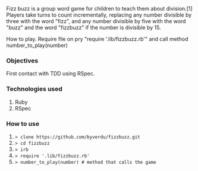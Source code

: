 Fizz buzz is a group word game for children to teach them about division.[1] Players take turns to count incrementally, replacing any number divisible by three with the word "fizz", and any number divisible by five with the word "buzz" and the word "fizzbuzz" if the number is divisible by 15.

How to play. Require file on pry "require '.lib/fizzbuzz.rb'" and call method number_to_play(number)

### Objectives

First contact with TDD using RSpec.

### Technologies used

1. Ruby
1. RSpec

### How to use

1. `> clone https://github.com/byverdu/fizzbuzz.git`
1. `> cd fizzbuzz`
1. `> irb`
1. `> require '.lib/fizzbuzz.rb'`
1. `> number_to_play(number) # method that calls the game`


